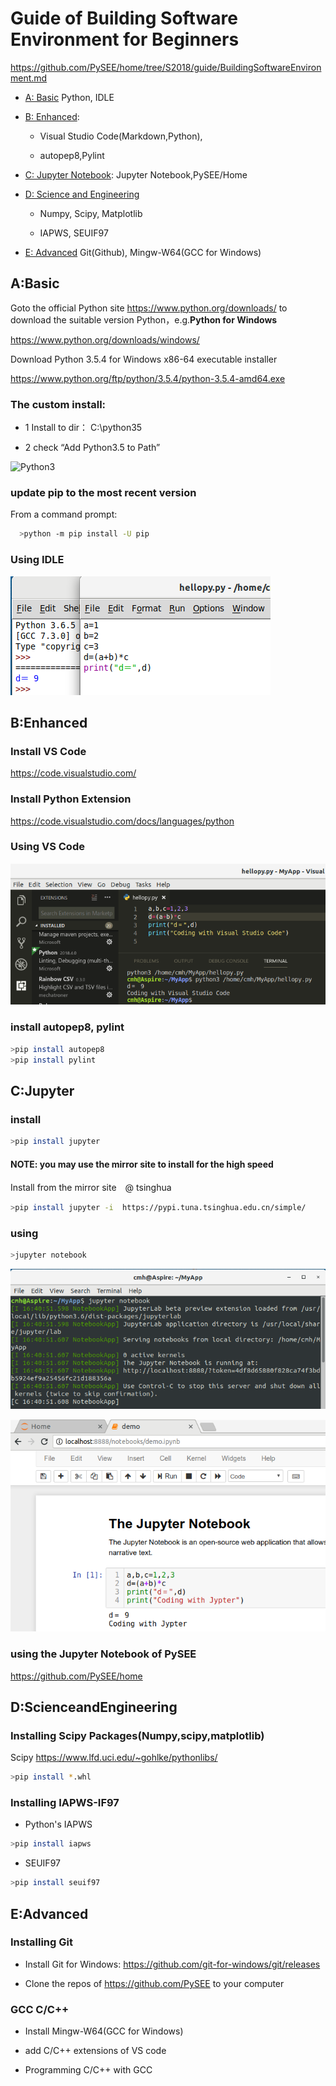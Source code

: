 # Guide of  Building Software Environment for Beginners

https://github.com/PySEE/home/tree/S2018/guide/BuildingSoftwareEnvironment.md 

* [A: Basic](#A:Basic) Python, IDLE

* [B: Enhanced](#B:Enhanced): 
  
  * Visual Studio Code(Markdown,Python),
  
  * autopep8,Pylint

* [C: Jupyter Notebook](#C:jupyter):  Jupyter Notebook,PySEE/Home
  
* [D: Science and Engineering](#D:ScienceandEngineering)

  * Numpy, Scipy, Matplotlib

  * IAPWS, SEUIF97

* [E: Advanced](#E:Advanced)  Git(Github), Mingw-W64(GCC for Windows)

## A:Basic

Goto the official Python site  https://www.python.org/downloads/ to download the suitable version Python，e.g.**Python for Windows**

https://www.python.org/downloads/windows/

Download Python 3.5.4 for Windows x86-64 executable installer 

https://www.python.org/ftp/python/3.5.4/python-3.5.4-amd64.exe

###  The custom install: 
      
  * 1 Install to dir： C:\python35
            
  * 2 check “Add Python3.5 to Path” 

![Python3](./img/python35.jpg)
   
### update pip to the most recent version

From a command prompt:
```bash
  >python -m pip install -U pip
```

### Using IDLE

![idle](./img/idle.png)


## B:Enhanced

### Install  VS Code

  https://code.visualstudio.com/

### Install Python Extension

https://code.visualstudio.com/docs/languages/python

### Using VS Code

![vscode](./img/vscode.png)

### install autopep8, pylint
```bash  
>pip install autopep8
>pip install pylint
```

## C:Jupyter

### install
  
```bash       
>pip install jupyter
```    
#### NOTE: you may use the mirror site to install for the high speed

Install from the mirror site　@ tsinghua

```bash  
>pip install jupyter -i  https://pypi.tuna.tsinghua.edu.cn/simple/
```  

### using

```bash       
>jupyter notebook
```    
![ipynb-1](./img/ipynb-1.png)

![ipynb-2](./img/ipynb-2.png)

### using the Jupyter Notebook of  PySEE

https://github.com/PySEE/home

## D:ScienceandEngineering

### Installing Scipy Packages(Numpy,scipy,matplotlib) 

Scipy  https://www.lfd.uci.edu/~gohlke/pythonlibs/ 
    
```bash
>pip install *.whl
```  
### Installing IAPWS-IF97

* Python's IAPWS

```bash
>pip install iapws
```

* SEUIF97

```bash
>pip install seuif97
```
   
## E:Advanced

### Installing Git 
   
* Install Git for Windows: https://github.com/git-for-windows/git/releases

* Clone the repos of https://github.com/PySEE to your computer

 ### GCC C/C++

* Install Mingw-W64(GCC for Windows)

* add C/C++ extensions of VS code

* Programming C/C++ with GCC 